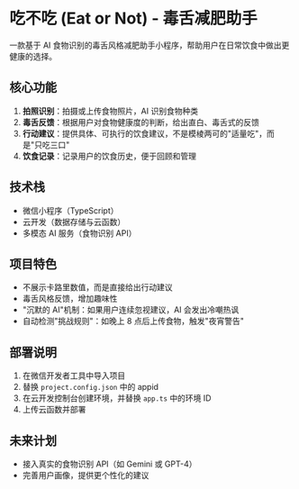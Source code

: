 # 吃不吃 (Eat or Not) - 毒舌减肥助手

一款基于 AI 食物识别的毒舌风格减肥助手小程序，帮助用户在日常饮食中做出更健康的选择。

## 核心功能

1. **拍照识别**：拍摄或上传食物照片，AI 识别食物种类
2. **毒舌反馈**：根据用户对食物健康度的判断，给出直白、毒舌式的反馈
3. **行动建议**：提供具体、可执行的饮食建议，不是模棱两可的"适量吃"，而是"只吃三口"
4. **饮食记录**：记录用户的饮食历史，便于回顾和管理

## 技术栈

- 微信小程序（TypeScript）
- 云开发（数据存储与云函数）
- 多模态 AI 服务（食物识别 API）

## 项目特色

- 不展示卡路里数值，而是直接给出行动建议
- 毒舌风格反馈，增加趣味性
- "沉默的 AI"机制：如果用户连续忽视建议，AI 会发出冷嘲热讽
- 自动检测"挑战规则"：如晚上 8 点后上传食物，触发"夜宵警告"

## 部署说明

1. 在微信开发者工具中导入项目
2. 替换 `project.config.json` 中的 appid
3. 在云开发控制台创建环境，并替换 `app.ts` 中的环境 ID
4. 上传云函数并部署

## 未来计划

- 接入真实的食物识别 API（如 Gemini 或 GPT-4）
- 完善用户画像，提供更个性化的建议
